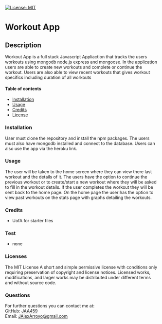 [![License: MIT](https://img.shields.io/badge/License-MIT-yellow.svg)](https://opensource.org/licenses/MIT)
    
  # Workout App #


  ## Description ##
  Workout App is a full stack Javascript Appliaction that tracks the users workouts using mongodb node.js express and mongoose. In the application users are able to create new workouts and complete or continue the workout. Users are also able to view recent workouts that gives workout specifics including duration of all workouts
      
      
  #### Table of contents ####
  * [Installation](#installation)
  * [Usage](#usage)
  * [Credits](#credits)
  * [License](#license)
      
      
  ### Installation ###
  User must clone the repository and install the npm packages. The users must also have mongodb installed and connect to the database. Users can also use the app via the heroku link.
      
      
  ### Usage ###
  The user will be taken to the home screen where they can view there last workout and the details of it. The users have the option to continue the previous workout or to create/start a new workout where they will be asked to fill in the workout details. If the user completes the workout they will be sent back to the home page. On the home page the user has the option to view past workouts on the stats page with graphs detailing the workouts.
      
      
  ### Credits ###
  * UofA for starter files
      
      
  ### Test ###
  * none

  ### Licenses ###
  The MIT License
  A short and simple permissive license with conditions only requiring preservation of copyright and license notices. Licensed works, modifications, and larger works may be distributed under different terms and without source code.
  ### Questions ###
  For further questions you can contact me at:</br>
  GitHub: [JAA459](https://github.com/JAA459) </br>
  Email: [JAlexArroyo@gmail.com](JAlexArroyo@gmail.com)
  
